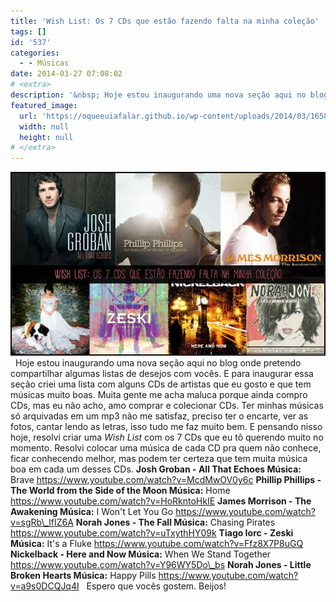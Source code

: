 ```yaml
---
title: 'Wish List: Os 7 CDs que estão fazendo falta na minha coleção'
tags: []
id: '537'
categories:
  - - Músicas
date: 2014-03-27 07:08:02
# <extra>
description: '&nbsp; Hoje estou inaugurando uma nova seção aqui no blog onde pretendo compartilhar algumas listas de desejos com vocês. E para inaugurar essa seção criei uma lista com alguns CDs de artistas que eu gosto e que tem músicas muito boas. Muita gente me acha maluca porque ainda compro CDs, mas eu não acho, amo comprar e colecionar CDs. Ter minhas músicas só arquivadas em um mp3 não me satisfaz, preciso ter o encarte, ver as fotos, cantar lendo as letras, isso tudo me faz muito bem. E pensando nisso hoje, resolvi criar uma Wish List com os 7 CDs que eu tô querendo muito no momento. Resolvi colocar uma música de cada CD pra quem não conhece, ficar conhecendo melhor, mas podem ter certeza que tem muita música boa em cada um desses CDs. Josh Groban &#8211; All That Echoes Música: &hellip;'
featured_image: 
  url: 'https://oqueeuiafalar.github.io/wp-content/uploads/2014/03/1658626_1419550471636505_2128995367_o2.jpg'
  width: null
  height: null
# </extra>
---
```


[![1658626_1419550471636505_2128995367_o](/wp-content/uploads/2014/03/1658626_1419550471636505_2128995367_o2.jpg)](/wp-content/uploads/2014/03/1658626_1419550471636505_2128995367_o2.jpg)   Hoje estou inaugurando uma nova seção aqui no blog onde pretendo compartilhar algumas listas de desejos com vocês. E para inaugurar essa seção criei uma lista com alguns CDs de artistas que eu gosto e que tem músicas muito boas. Muita gente me acha maluca porque ainda compro CDs, mas eu não acho, amo comprar e colecionar CDs. Ter minhas músicas só arquivadas em um mp3 não me satisfaz, preciso ter o encarte, ver as fotos, cantar lendo as letras, isso tudo me faz muito bem. E pensando nisso hoje, resolvi criar uma _Wish List_ com os 7 CDs que eu tô querendo muito no momento. Resolvi colocar uma música de cada CD pra quem não conhece, ficar conhecendo melhor, mas podem ter certeza que tem muita música boa em cada um desses CDs. **Josh Groban - All That Echoes Música:** Brave https://www.youtube.com/watch?v=McdMwOV0y6c **Phillip Phillips - The World from the Side of the Moon Música:** Home https://www.youtube.com/watch?v=HoRkntoHkIE **James Morrison - The Awakening Música:** I Won't Let You Go https://www.youtube.com/watch?v=sgRb\_lfIZ6A **Norah Jones - The Fall Música:** Chasing Pirates https://www.youtube.com/watch?v=uTxythHY09k **Tiago Iorc - Zeski Música:** It's a Fluke https://www.youtube.com/watch?v=Ffz8X7P8uGQ **Nickelback - Here and Now Música:** When We Stand Together https://www.youtube.com/watch?v=Y96WY5Do\_bs **Norah Jones - Little Broken Hearts Música:** Happy Pills https://www.youtube.com/watch?v=a9s0DCQJq4I   Espero que vocês gostem. Beijos!
